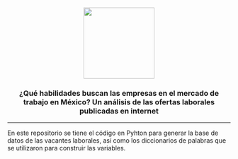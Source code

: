 <p align="center">
  
  <h3 align="center"><img src="https://user-images.githubusercontent.com/13545121/130408397-ed35f7bc-8cdf-42dc-a539-5c301812f1f1.png" align="centre" height="160" /></h3>
 
  <h3 align="center">¿Qué habilidades buscan las empresas en el mercado de trabajo en México? Un análisis de las ofertas laborales publicadas en internet</h3>
</p>

----



En este repositorio se tiene el código en Pyhton para generar la base de datos de las vacantes laborales, así como los diccionarios de palabras que se utilizaron para construir las variables.
